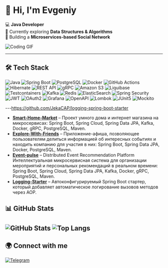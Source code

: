 # 👋 Hi, I'm Evgeniy  

💻 **Java Developer**  
🌱 Currently exploring **Data Structures & Algorithms**  
🚀 Building a **Microservices-based Social Network**  

![Coding GIF](https://media.giphy.com/media/v1.Y2lkPTc5MGI3NjExejNrMG4wNng5eXk0MXNsa3BpM2c0OTZic3l6aHZnaWpoY2pqd21uZyZlcD12MV9pbnRlcm5hbF9naWZfYnlfaWQmY3Q9Zw/qgQUggAC3Pfv687qPC/giphy.gif) 

---

## 🛠️ Tech Stack
![Java](https://img.shields.io/badge/Java-17-007396?logo=java&logoColor=white)
![Spring Boot](https://img.shields.io/badge/Spring%20Boot-3-6DB33F?logo=springboot&logoColor=white)
![PostgreSQL](https://img.shields.io/badge/PostgreSQL-316192?logo=postgresql&logoColor=white)
![Docker](https://img.shields.io/badge/Docker-2496ED?logo=docker&logoColor=white)
![GitHub Actions](https://img.shields.io/badge/GitHub%20Actions-2088FF?logo=githubactions&logoColor=white)
![Hibernate](https://img.shields.io/badge/Hibernate-59666C?logo=hibernate&logoColor=white)
![REST API](https://img.shields.io/badge/REST-02569B?logo=rest&logoColor=white)
![gRPC](https://img.shields.io/badge/gRPC-5C2D91?logo=grpc&logoColor=white)
![Amazon S3](https://img.shields.io/badge/Amazon%20S3-569A31?logo=amazons3&logoColor=white)
![Liquibase](https://img.shields.io/badge/Liquibase-0F4C81?logo=liquibase&logoColor=white)
![Testcontainers](https://img.shields.io/badge/Testcontainers-0E83CD?logo=testcontainers&logoColor=white)
![Kafka](https://img.shields.io/badge/Kafka-231F20?logo=apachekafka&logoColor=white)
![Redis](https://img.shields.io/badge/Redis-DC382D?logo=redis&logoColor=white)
![ElasticSearch](https://img.shields.io/badge/ElasticSearch-005571?logo=elasticsearch&logoColor=white)
![Spring Security](https://img.shields.io/badge/Spring%20Security-6DB33F?logo=springsecurity&logoColor=white)
![JWT](https://img.shields.io/badge/JWT-000000?logo=jsonwebtokens&logoColor=white)
![OAuth2](https://img.shields.io/badge/OAuth2-0A74DA?logo=oauth&logoColor=white)
![Grafana](https://img.shields.io/badge/Grafana-F46800?logo=grafana&logoColor=white)
![OpenAPI](https://img.shields.io/badge/OpenAPI-6C5CE7?logo=openapiinitiative&logoColor=white)
![Lombok](https://img.shields.io/badge/Lombok-FC4C02?logo=lombok&logoColor=white)
![JUnit5](https://img.shields.io/badge/JUnit5-25A162?logo=junit5&logoColor=white)
![Mockito](https://img.shields.io/badge/Mockito-2D5C5C?logo=mockito&logoColor=white)

---https://github.com/JekaCAP/logging-spring-boot-starter

- [**Smart-Home-Market**](https://github.com/JekaCAP/smart-home-market) – Проект умного дома и интернет магазина на микросервисах: Spring Boot, Spring Cloud, Spring Data JPA, Kafka, Docker, gRPC, PostgreSQL, Maven.
- [**Explore-With-Friends**](https://github.com/JekaCAP/Explore-With-Friends) – Приложение-афиша, позволяющее пользователям делиться информацией об интересных событиях и находить компанию для участия в них: Spring Boot, Spring Data JPA, Docker, PostgreSQL, Maven.
- [**Event-pulse**](https://github.com/JekaCAP/Event-pulse) – Distributed Event Recommendation Platform Интеллектуальная микросервисная система для организации мероприятий и персональных рекомендаций в реальном времени: Spring Boot, Spring Cloud, Spring Data JPA, Kafka, Docker, gRPC, PostgreSQL, Maven.
- [**Logging-Starter**](https://github.com/JekaCAP/logging-spring-boot-starter) – Автоконфигурируемый Spring Boot стартер, который добавляет автоматическое логирование вызовов методов через AOP.


## 📊 GitHub Stats
![GitHub Stats](https://github-readme-stats.vercel.app/api?username=JekaCAP&show_icons=true&theme=tokyonight)  ![Top Langs](https://github-readme-stats.vercel.app/api/top-langs/?username=JekaCAP&layout=compact&theme=tokyonight)  
---

## 🌍 Connect with me
[![Telegram](https://img.shields.io/badge/Telegram-26A5E4?logo=telegram&logoColor=white)](https://t.me/EvgeniyStaff)


